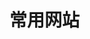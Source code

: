 # 常用网站

<WebsiteList :websiteData="websiteDataList" :id="formatTitle" tabindex="-1" />

<script setup>
import WebsiteList from '../components/WebsiteList.vue'
// import WebsiteListTwo from '../components/WebsiteListTwo.vue'
import {websiteDataList} from "../common/website.js";

</script>

